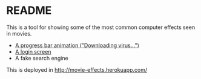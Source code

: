# README

This is a tool for showing some of the most common computer effects seen in movies.

- [A progress bar animation ("Downloading virus...")](https://movie-effects.herokuapp.com/effects/processing/configure)
- [A login screen](https://movie-effects.herokuapp.com/effects/access/configure)
- A fake search engine

This is deployed in http://movie-effects.herokuapp.com/

